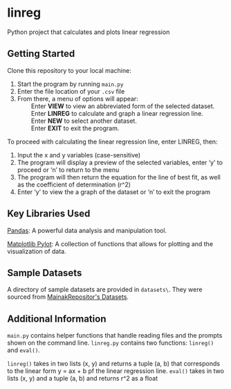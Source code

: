 # linreg
Python project that calculates and plots linear regression 

## Getting Started
Clone this repository to your local machine:
1. Start the program by running `main.py`
2. Enter the file location of your `.csv` file
3. From there, a menu of options will appear:<br />
&nbsp;&nbsp;&nbsp;&nbsp;&nbsp;&nbsp;&nbsp;&nbsp;Enter **VIEW** to view an abbreviated form of the selected dataset.<br />
&nbsp;&nbsp;&nbsp;&nbsp;&nbsp;&nbsp;&nbsp;&nbsp;Enter **LINREG** to calculate and graph a linear regression line.<br />
&nbsp;&nbsp;&nbsp;&nbsp;&nbsp;&nbsp;&nbsp;&nbsp;Enter **NEW** to select another dataset.<br />
&nbsp;&nbsp;&nbsp;&nbsp;&nbsp;&nbsp;&nbsp;&nbsp;Enter **EXIT** to exit the program.<br />

To proceed with calculating the linear regression line, enter LINREG, then:
1. Input the x and y variables (case-sensitive)
2. The program will display a preview of the selected variables, enter ‘y’ to proceed or ‘n’ to return to the menu
3. The program will then return the equation for the line of best fit, as well as the coefficient of determination (r^2)
4. Enter ‘y’ to view the a graph of the dataset or ‘n’ to exit the program

## Key Libraries Used
[Pandas](https://pandas.pydata.org/): A powerful data analysis and manipulation tool.

[Matplotlib Pylot](https://matplotlib.org/stable/tutorials/pyplot.html): A collection of functions that allows for plotting and the visualization of data.

## Sample Datasets
A directory of sample datasets are provided in `datasets\`. They were sourced from [MainakRepositor's Datasets](https://github.com/MainakRepositor/Datasets/tree/master).

## Additional Information
`main.py` contains helper functions that handle reading files and the prompts shown on the command line.
`linreg.py` contains two functions: `linreg()` and `eval()`.

`linreg()` takes in two lists (x, y) and returns a tuple (a, b) that corresponds to the linear form y = ax + b pf the linear regression line.
`eval()` takes in two lists (x, y) and a tuple (a, b) and returns r^2 as a float



